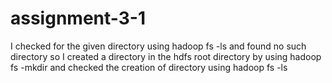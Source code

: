 # assignment-3-1
I checked for the given directory using hadoop fs -ls  and found no such directory 
so I created a directory in the hdfs root directory by using hadoop fs -mkdir
and checked the creation of directory using hadoop fs -ls
